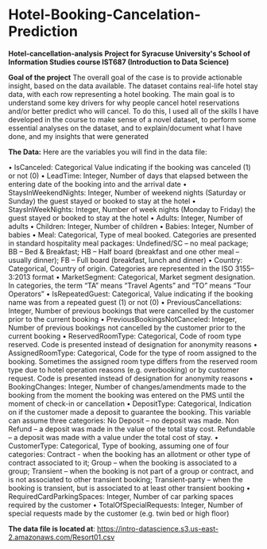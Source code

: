 # Hotel-Booking-Cancelation-Prediction

**Hotel-cancellation-analysis**
**Project for Syracuse University's School of Information Studies course IST687 (Introduction to Data Science)**

**Goal of the project**
The overall goal of the case is to provide actionable insight, based on the data available.
The dataset contains real-life hotel stay data, with each row representing a hotel booking.
The main goal is to understand some key drivers for why people cancel hotel reservations and/or better predict who will cancel. To do this, I used all of the skills I have developed in the course to make sense of a novel dataset, to perform some essential analyses on the dataset, and to explain/document what I have done, and my insights that were generated

**The Data:**
Here are the variables you will find in the data file:

•	IsCanceled: Categorical Value indicating if the booking was canceled (1) or not (0)
•	LeadTime: Integer, Number of days that elapsed between the entering date of the booking into and the arrival date
•	StaysInWeekendNights: Integer, Number of weekend nights (Saturday or Sunday) the guest stayed or booked to stay at the hotel
•	StaysInWeekNights: Integer, Number of week nights (Monday to Friday) the guest stayed or booked to stay at the hotel
•	Adults: Integer, Number of adults
•	Children: Integer, Number of children
•	Babies: Integer, Number of babies
•	Meal: Categorical, Type of meal booked. Categories are presented in standard hospitality meal packages: Undefined/SC – no meal package; BB – Bed & Breakfast; HB – Half board (breakfast and one other meal – usually dinner); FB – Full board (breakfast, lunch and dinner)
•	Country: Categorical, Country of origin. Categories are represented in the ISO 3155– 3:2013 format
•	MarketSegment: Categorical, Market segment designation. In categories, the term “TA” means “Travel Agents” and “TO” means “Tour Operators”
•	IsRepeatedGuest: Categorical, Value indicating if the booking name was from a repeated guest (1) or not (0)
•	PreviousCancellations: Integer, Number of previous bookings that were cancelled by the customer prior to the current booking
•	PreviousBookingsNotCanceled: Integer, Number of previous bookings not cancelled by the customer prior to the current booking
•	ReservedRoomType: Categorical, Code of room type reserved. Code is presented instead of designation for anonymity reasons
•	AssignedRoomType: Categorical, Code for the type of room assigned to the booking. Sometimes the assigned room type differs from the reserved room type due to hotel operation reasons (e.g. overbooking) or by customer request. Code is presented instead of designation for anonymity reasons
•	BookingChanges: Integer, Number of changes/amendments made to the booking from the moment the booking was entered on the PMS until the moment of check-in or cancellation
•	DepositType: Categorical, Indication on if the customer made a deposit to guarantee the booking. This variable can assume three categories: No Deposit – no deposit was made. Non Refund – a deposit was made in the value of the total stay cost. Refundable – a deposit was made with a value under the total cost of stay.
•	CustomerType: Categorical, Type of booking, assuming one of four categories: Contract - when the booking has an allotment or other type of contract associated to it; Group – when the booking is associated to a group; Transient – when the booking is not part of a group or contract, and is not associated to other transient booking; Transient-party – when the booking is transient, but is associated to at least other transient booking
•	RequiredCardParkingSpaces: Integer, Number of car parking spaces required by the customer
•	TotalOfSpecialRequests: Integer, Number of special requests made by the customer (e.g. twin bed or high floor)

**The data file is located at**: https://intro-datascience.s3.us-east-2.amazonaws.com/Resort01.csv
